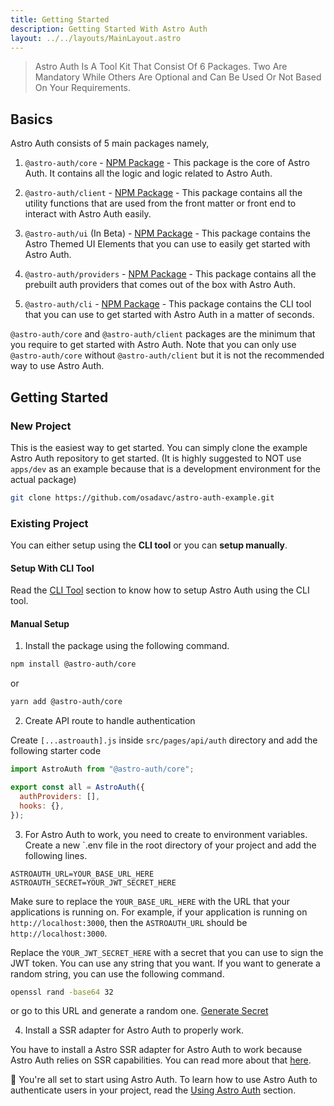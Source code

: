 ```yaml
---
title: Getting Started
description: Getting Started With Astro Auth
layout: ../../layouts/MainLayout.astro
---
```


> Astro Auth Is A Tool Kit That Consist Of 6 Packages. Two Are Mandatory While Others Are Optional and Can Be Used Or Not Based On Your Requirements.

## Basics

Astro Auth consists of 5 main packages namely,

1. `@astro-auth/core` - [NPM Package](https://www.npmjs.com/package/@astro-auth/core) - This package is the core of Astro Auth. It contains all the logic and logic related to Astro Auth.

2. `@astro-auth/client` - [NPM Package](https://www.npmjs.com/package/@astro-auth/client) - This package contains all the utility functions that are used from the front matter or front end to interact with Astro Auth easily.

3. `@astro-auth/ui` (In Beta) - [NPM Package](https://www.npmjs.com/package/@astro-auth/ui) - This package contains the Astro Themed UI Elements that you can use to easily get started with Astro Auth.

4. `@astro-auth/providers` - [NPM Package](https://www.npmjs.com/package/@astro-auth/providers) - This package contains all the prebuilt auth providers that comes out of the box with Astro Auth.

5. `@astro-auth/cli` - [NPM Package](https://www.npmjs.com/package/@astro-auth/cli) - This package contains the CLI tool that you can use to get started with Astro Auth in a matter of seconds.

`@astro-auth/core` and `@astro-auth/client` packages are the minimum that you require to get started with Astro Auth. Note that you can only use `@astro-auth/core` without `@astro-auth/client` but it is not the recommended way to use Astro Auth.

## Getting Started

### New Project

This is the easiest way to get started. You can simply clone the example Astro Auth repository to get started. (It is highly suggested to NOT use `apps/dev` as an example because that is a development environment for the actual package)

```bash
git clone https://github.com/osadavc/astro-auth-example.git
```

### Existing Project

You can either setup using the **CLI tool** or you can **setup manually**.

#### Setup With CLI Tool

Read the [CLI Tool](/getting-started/astro-auth-cli) section to know how to setup Astro Auth using the CLI tool.

#### Manual Setup

1. Install the package using the following command.

```bash
npm install @astro-auth/core
```

or

```bash
yarn add @astro-auth/core
```

2. Create API route to handle authentication

Create `[...astroauth].js` inside `src/pages/api/auth` directory and add the following starter code

```js
import AstroAuth from "@astro-auth/core";

export const all = AstroAuth({
  authProviders: [],
  hooks: {},
});
```

3. For Astro Auth to work, you need to create to environment variables. Create a new `.env file in the root directory of your project and add the following lines.

```
ASTROAUTH_URL=YOUR_BASE_URL_HERE
ASTROAUTH_SECRET=YOUR_JWT_SECRET_HERE
```

Make sure to replace the `YOUR_BASE_URL_HERE` with the URL that your applications is running on. For example, if your application is running on `http://localhost:3000`, then the `ASTROAUTH_URL` should be `http://localhost:3000`.

Replace the `YOUR_JWT_SECRET_HERE` with a secret that you can use to sign the JWT token. You can use any string that you want. If you want to generate a random string, you can use the following command.

```bash
openssl rand -base64 32
```

or go to this URL and generate a random one. [Generate Secret](https://generate-secret.vercel.app/32)

4. Install a SSR adapter for Astro Auth to properly work.

You have to install a Astro SSR adapter for Astro Auth to work because Astro Auth relies on SSR capabilities. You can read more about that [here](https://docs.astro.build/en/guides/server-side-rendering/).

🎉 You're all set to start using Astro Auth. To learn how to use Astro Auth to authenticate users in your project, read the [Using Astro Auth](using-astro-auth) section.
